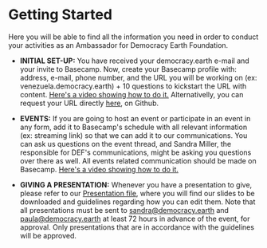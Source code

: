 
# Getting Started

Here you will be able to find all the information you need in order to conduct your activities as an Ambassador for Democracy Earth Foundation.

* **INITIAL SET-UP:** You have received your democracy.earth e-mail and your invite to Basecamp. Now, create your Basecamp profile with: address, e-mail, phone number, and the URL you will be working on (ex: venezuela.democracy.earth) + 10 questions to kickstart the URL with content. [Here's a video showing how to do it.](https://drive.google.com/file/d/14Pxvgiks7Wbcr2n04XdyGIL1TGj19ZQI/view?usp=sharing) Alternativelly, you can request your URL directly [here](https://github.com/DemocracyEarth/sovereign/issues/305), on Github. 

* **EVENTS:** If you are going to host an event or participate in an event in any form, add it to Basecamp's schedule with all relevant information (ex: streaming link) so that we can add it to our communications. You can ask us questions on the event thread, and Sandra Miller, the responsible for DEF's communications, might be asking you questions over there as well. All events related communication should be made on Basecamp. [Here's a video showing how to do it.](https://drive.google.com/file/d/1T0wtDWSeZfLomv_ttJBCJHaLMTP3mdCi/view?usp=sharing)

* **GIVING A PRESENTATION:** Whenever you have a presentation to give, please refer to our [Presentation file](https://github.com/DemocracyEarth/ambassadors/blob/master/Presentations.md), where you will find our slides to be downloaded and guidelines regarding how you can edit them. Note that all presentations must be sent to sandra@democracy.earth and paula@democracy.earth at least 72 hours in advance of the event, for approval. Only presentations that are in accordance with the guidelines will be approved.
